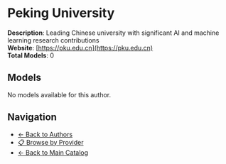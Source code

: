 # Peking University

**Description**: Leading Chinese university with significant AI and machine learning research contributions  
**Website**: [https://pku.edu.cn](https://pku.edu.cn)  
**Total Models**: 0

## Models

No models available for this author.

## Navigation

- [← Back to Authors](../README.md)
- [📋 Browse by Provider](../../providers/README.md)
- [← Back to Main Catalog](../../README.md)
